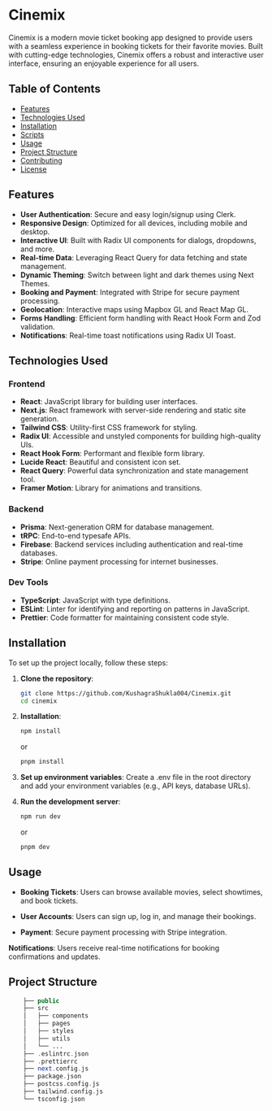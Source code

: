 # Cinemix

Cinemix is a modern movie ticket booking app designed to provide users with a seamless experience in booking tickets for their favorite movies. Built with cutting-edge technologies, Cinemix offers a robust and interactive user interface, ensuring an enjoyable experience for all users.

## Table of Contents

- [Features](#features)
- [Technologies Used](#technologies-used)
- [Installation](#installation)
- [Scripts](#scripts)
- [Usage](#usage)
- [Project Structure](#project-structure)
- [Contributing](#contributing)
- [License](#license)

## Features

- **User Authentication**: Secure and easy login/signup using Clerk.
- **Responsive Design**: Optimized for all devices, including mobile and desktop.
- **Interactive UI**: Built with Radix UI components for dialogs, dropdowns, and more.
- **Real-time Data**: Leveraging React Query for data fetching and state management.
- **Dynamic Theming**: Switch between light and dark themes using Next Themes.
- **Booking and Payment**: Integrated with Stripe for secure payment processing.
- **Geolocation**: Interactive maps using Mapbox GL and React Map GL.
- **Forms Handling**: Efficient form handling with React Hook Form and Zod validation.
- **Notifications**: Real-time toast notifications using Radix UI Toast.

## Technologies Used

### Frontend

- **React**: JavaScript library for building user interfaces.
- **Next.js**: React framework with server-side rendering and static site generation.
- **Tailwind CSS**: Utility-first CSS framework for styling.
- **Radix UI**: Accessible and unstyled components for building high-quality UIs.
- **React Hook Form**: Performant and flexible form library.
- **Lucide React**: Beautiful and consistent icon set.
- **React Query**: Powerful data synchronization and state management tool.
- **Framer Motion**: Library for animations and transitions.

### Backend

- **Prisma**: Next-generation ORM for database management.
- **tRPC**: End-to-end typesafe APIs.
- **Firebase**: Backend services including authentication and real-time databases.
- **Stripe**: Online payment processing for internet businesses.

### Dev Tools

- **TypeScript**: JavaScript with type definitions.
- **ESLint**: Linter for identifying and reporting on patterns in JavaScript.
- **Prettier**: Code formatter for maintaining consistent code style.

## Installation

To set up the project locally, follow these steps:

1. **Clone the repository**:
   ```sh
   git clone https://github.com/KushagraShukla004/Cinemix.git
   cd cinemix
   ```
2. **Installation**:

   ```sh
   npm install
   ```

   or

   ```sh
   pnpm install
   ```

3. **Set up environment variables**: Create a .env file in the root directory and add your environment variables (e.g., API keys, database URLs).

4. **Run the development server**:
   ```sh
   npm run dev
   ```
   or
   ```sh
   pnpm dev
   ```

## Usage

- **Booking Tickets**: Users can browse available movies, select showtimes, and book tickets.

- **User Accounts**: Users can sign up, log in, and manage their bookings.

- **Payment**: Secure payment processing with Stripe integration.

**Notifications**: Users receive real-time notifications for booking confirmations and updates.

## Project Structure

```php
    ├── public
    ├── src
    │   ├── components
    │   ├── pages
    │   ├── styles
    │   ├── utils
    │   └── ...
    ├── .eslintrc.json
    ├── .prettierrc
    ├── next.config.js
    ├── package.json
    ├── postcss.config.js
    ├── tailwind.config.js
    └── tsconfig.json
```
